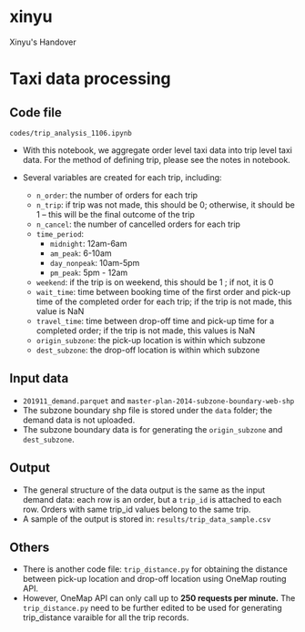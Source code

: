 # xinyu

Xinyu's Handover

# Taxi data processing

## Code file

```
codes/trip_analysis_1106.ipynb
```

- With this notebook, we aggregate order level taxi data into trip level taxi data. For the method of defining trip, please see the notes in notebook.
- Several variables are created for each trip, including:

  - `n_order`: the number of orders for each trip
  - `n_trip`: if trip was not made, this should be 0; otherwise, it should be 1 – this will be the final outcome of the trip
  - `n_cancel`: the number of cancelled orders for each trip
  - `time_period`:
    - `midnight`: 12am-6am
    - `am_peak`: 6-10am
    - `day_nonpeak`: 10am-5pm
    - `pm_peak`: 5pm - 12am
  - `weekend`: if the trip is on weekend, this should be 1 ; if not, it is 0
  - `wait_time`: time between booking time of the first order and pick-up time of the completed order for each trip; if the trip is not made, this value is NaN
  - `travel_time`: time between drop-off time and pick-up time for a completed order; if the trip is not made, this values is NaN
  - `origin_subzone`: the pick-up location is within which subzone
  - `dest_subzone`: the drop-off location is within which subzone

## Input data

* `201911_demand.parquet` and `master-plan-2014-subzone-boundary-web-shp`
* The subzone boundary shp file is stored under the `data` folder; the demand data is not uploaded.
* The subzone boundary data is for generating the `origin_subzone` and `dest_subzone`.

## Output

* The general structure of the data output is the same as the input demand data: each row is an order, but a `trip_id` is attached to each row. Orders with same trip_id values belong to the same trip.
* A sample of the output is stored in: `results/trip_data_sample.csv`

## Others

* There is another code file: `trip_distance.py` for obtaining the distance between pick-up location and drop-off location using OneMap routing API.
* However, OneMap API can only call up to **250 requests per minute.** The `trip_distance.py` need to be further edited to be used for generating trip_distance varaible for all the trip records.
